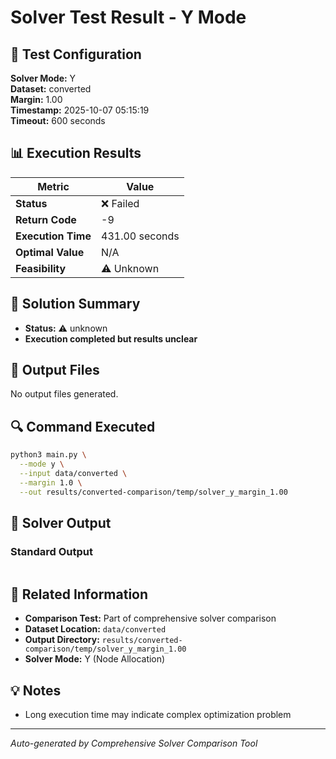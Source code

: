 # Solver Test Result - Y Mode

## 🔧 Test Configuration

**Solver Mode:** Y  
**Dataset:** converted  
**Margin:** 1.00  
**Timestamp:** 2025-10-07 05:15:19  
**Timeout:** 600 seconds  

## 📊 Execution Results

| Metric | Value |
|--------|-------|
| **Status** | ❌ Failed |
| **Return Code** | -9 |
| **Execution Time** | 431.00 seconds |
| **Optimal Value** | N/A |
| **Feasibility** | ⚠️ Unknown |

## 🎯 Solution Summary

- **Status:** ⚠️ unknown
- **Execution completed but results unclear**


## 📁 Output Files

No output files generated.


## 🔍 Command Executed

```bash
python3 main.py \
  --mode y \
  --input data/converted \
  --margin 1.0 \
  --out results/converted-comparison/temp/solver_y_margin_1.00
```

## 📝 Solver Output

### Standard Output
```

```

## 🔗 Related Information

- **Comparison Test:** Part of comprehensive solver comparison
- **Dataset Location:** `data/converted`
- **Output Directory:** `results/converted-comparison/temp/solver_y_margin_1.00`
- **Solver Mode:** Y (Node Allocation)

## 💡 Notes

- Long execution time may indicate complex optimization problem

---

*Auto-generated by Comprehensive Solver Comparison Tool*